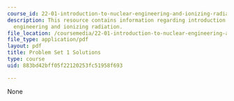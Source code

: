 ```yaml
---
course_id: 22-01-introduction-to-nuclear-engineering-and-ionizing-radiation-fall-2015
description: This resource contains information regarding introduction to nuclear
  engineering and ionizing radiation.
file_location: /coursemedia/22-01-introduction-to-nuclear-engineering-and-ionizing-radiation-fall-2015/883bd42bff05f22120253fc51958f693_MIT22_01F15_ps1_sol.pdf
file_type: application/pdf
layout: pdf
title: Problem Set 1 Solutions
type: course
uid: 883bd42bff05f22120253fc51958f693

---
```

None